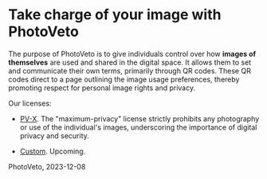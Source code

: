 Take charge of your image with PhotoVeto
===

The purpose of PhotoVeto is to give individuals control over how **images of themselves** are used and shared in the digital space.
It allows them to set and communicate their own terms, primarily through QR codes.
These QR codes direct to a page outlining the image usage preferences, 
thereby promoting respect for personal image rights and privacy.


Our licenses:

*   [PV-X][X].
    The "maximum-privacy" license strictly prohibits any photography or use of the individual's images, 
    underscoring the importance of digital privacy and security.

*   [Custom][?].
    Upcoming.

[X]: ./x
[?]: .



PhotoVeto, 2023-12-08
